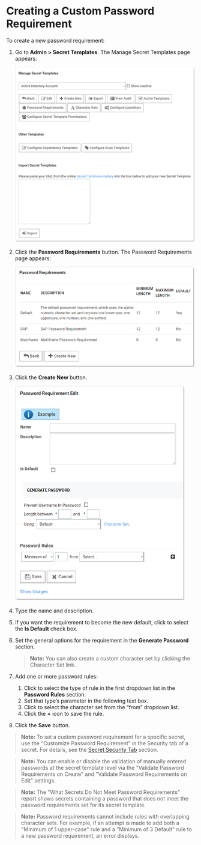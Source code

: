 [title]: # (Creating a Custom Password Requirement)
[tags]: # (XXX)
[priority]: # (10)

# Creating a Custom Password Requirement

To create a new password requirement:

1. Go to **Admin \> Secret Templates**. The Manage Secret Templates page appears:

   ![1567710946389](images/1567710946389.png)

1. Click the **Password Requirements** button. The Password Requirements page appears:

   ![1567712171025](images/1567712171025.png)

1. Click the **Create New** button.

   <img src="images/1567712261212.png" alt="1567712261212" style="zoom:67%;" />

1. Type the name and description.

1. If you want the requirement to become the new default, click to select the **Is Default** check box.

1. Set the general options for the requirement in the **Generate Password** section.

   > **Note:** You can also create a custom character set by clicking the Character Set link.

1. Add one or more password rules:

   1. Click to select the type of rule in the first dropdown list in the **Password Rules** section.
   1. Set that type’s parameter in the following text box.
   1. Click to select the character set from the “from” dropdown list.
   1. Click the **+** icon to save the rule.

1. Click the **Save** button.

> **Note:** To set a custom password requirement for a specific secret, use the “Customize Password Requirement” in the Security tab of a secret. For details, see the [Secret Security Tab](#secret-security-tab) section.

> **Note:** You can enable or disable the validation of manually entered passwords at the secret template level via the "Validate Password Requirements on Create" and "Validate Password Requirements on Edit" settings.

> **Note:** The "What Secrets Do Not Meet Password Requirements" report shows secrets containing a password that does not meet the password requirements set for its secret template.

> **Note:** Password requirements cannot include rules with overlapping character sets. For example, if an attempt is made to add both a "Minimum of 1 upper-case" rule and a "Minimum of 3 Default" rule to a new password requirement, an error displays.
